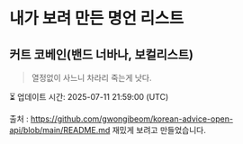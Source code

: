 # 내가 보려 만든 명언 리스트

##  커트 코베인(밴드 너바나, 보컬리스트)
> 열정없이 사느니 차라리 죽는게 낫다.


⏳ 업데이트 시간: 2025-07-11 21:59:00 (UTC)

출처 : https://github.com/gwongibeom/korean-advice-open-api/blob/main/README.md
재밌게 보려고 만들었습니다.
